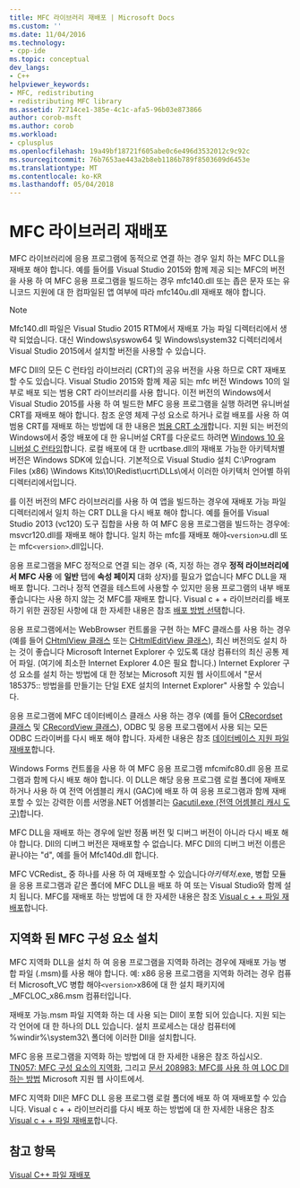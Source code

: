 ```yaml
---
title: MFC 라이브러리 재배포 | Microsoft Docs
ms.custom: ''
ms.date: 11/04/2016
ms.technology:
- cpp-ide
ms.topic: conceptual
dev_langs:
- C++
helpviewer_keywords:
- MFC, redistributing
- redistributing MFC library
ms.assetid: 72714ce1-385e-4c1c-afa5-96b03e873866
author: corob-msft
ms.author: corob
ms.workload:
- cplusplus
ms.openlocfilehash: 19a49bf18721f605abe0c6e496d3532012c9c92c
ms.sourcegitcommit: 76b7653ae443a2b8eb1186b789f8503609d6453e
ms.translationtype: MT
ms.contentlocale: ko-KR
ms.lasthandoff: 05/04/2018
---
```

# <a name="redistributing-the-mfc-library"></a>MFC 라이브러리 재배포
MFC 라이브러리에 응용 프로그램에 동적으로 연결 하는 경우 일치 하는 MFC DLL을 재배포 해야 합니다. 예를 들어를 Visual Studio 2015와 함께 제공 되는 MFC의 버전을 사용 하 여 MFC 응용 프로그램을 빌드하는 경우 mfc140.dll 또는 좁은 문자 또는 유니코드 지원에 대 한 컴파일된 앱 여부에 따라 mfc140u.dll 재배포 해야 합니다.  
  
> [!NOTE]
>  Mfc140.dll 파일은 Visual Studio 2015 RTM에서 재배포 가능 파일 디렉터리에서 생략 되었습니다. 대신 Windows\syswow64 및 Windows\system32 디렉터리에서 Visual Studio 2015에서 설치할 버전을 사용할 수 있습니다.  
  
 MFC Dll의 모든 C 런타임 라이브러리 (CRT)의 공유 버전을 사용 하므로 CRT 재배포 할 수도 있습니다. Visual Studio 2015와 함께 제공 되는 mfc 버전 Windows 10의 일부로 배포 되는 범용 CRT 라이브러리를 사용 합니다. 이전 버전의 Windows에서 Visual Studio 2015를 사용 하 여 빌드한 MFC 응용 프로그램을 실행 하려면 유니버설 CRT를 재배포 해야 합니다. 참조 운영 체제 구성 요소로 하거나 로컬 배포를 사용 하 여 범용 CRT를 재배포 하는 방법에 대 한 내용은 [범용 CRT 소개](http://go.microsoft.com/fwlink/p/?linkid=617977)합니다. 지원 되는 버전의 Windows에서 중앙 배포에 대 한 유니버설 CRT를 다운로드 하려면 [Windows 10 유니버설 C 런타임](http://go.microsoft.com/fwlink/p/?LinkId=619489)합니다. 로컬 배포에 대 한 ucrtbase.dll의 재배포 가능한 아키텍처별 버전은 Windows SDK에 있습니다. 기본적으로 Visual Studio 설치 C:\Program Files (x86) \Windows Kits\10\Redist\ucrt\DLLs\에서 이러한 아키텍처 언어별 하위 디렉터리에서입니다.  
  
 를 이전 버전의 MFC 라이브러리를 사용 하 여 앱을 빌드하는 경우에 재배포 가능 파일 디렉터리에서 일치 하는 CRT DLL을 다시 배포 해야 합니다. 예를 들어를 Visual Studio 2013 (vc120) 도구 집합을 사용 하 여 MFC 응용 프로그램을 빌드하는 경우에: msvcr120.dll를 재배포 해야 합니다. 일치 하는 mfc를 재배포 해야`<version>`u.dll 또는 mfc`<version>`.dll입니다.  
  
 응용 프로그램을 MFC 정적으로 연결 되는 경우 (즉, 지정 하는 경우 **정적 라이브러리에서 MFC 사용** 에 **일반** 탭에 **속성 페이지** 대화 상자)를 필요가 없습니다 MFC DLL을 재배포 합니다. 그러나 정적 연결을 테스트에 사용할 수 있지만 응용 프로그램의 내부 배포 좋습니다는 사용 하지 않는 것 MFC를 재배포 합니다. Visual c + + 라이브러리를 배포 하기 위한 권장된 사항에 대 한 자세한 내용은 참조 [배포 방법 선택](../ide/choosing-a-deployment-method.md)합니다.  
  
 응용 프로그램에서는 WebBrowser 컨트롤을 구현 하는 MFC 클래스를 사용 하는 경우 (예를 들어 [CHtmlView 클래스](../mfc/reference/chtmlview-class.md) 또는 [CHtmlEditView 클래스](../mfc/reference/chtmleditview-class.md)), 최신 버전의도 설치 하는 것이 좋습니다 Microsoft Internet Explorer 수 있도록 대상 컴퓨터의 최신 공통 제어 파일. (여기에 최소한 Internet Explorer 4.0은 필요 합니다.) Internet Explorer 구성 요소를 설치 하는 방법에 대 한 정보는 Microsoft 지원 웹 사이트에서 "문서 185375:: 방법을를 만들기는 단일 EXE 설치의 Internet Explorer" 사용할 수 있습니다.  
  
 응용 프로그램에 MFC 데이터베이스 클래스 사용 하는 경우 (예를 들어 [CRecordset 클래스](../mfc/reference/crecordset-class.md) 및 [CRecordView 클래스](../mfc/reference/crecordview-class.md)), ODBC 및 응용 프로그램에서 사용 되는 모든 ODBC 드라이버를 다시 배포 해야 합니다. 자세한 내용은 참조 [데이터베이스 지원 파일 재배포](../ide/redistributing-database-support-files.md)합니다.  
  
 Windows Forms 컨트롤을 사용 하 여 MFC 응용 프로그램 mfcmifc80.dll 응용 프로그램과 함께 다시 배포 해야 합니다. 이 DLL은 해당 응용 프로그램 로컬 폴더에 재배포 하거나 사용 하 여 전역 어셈블리 캐시 (GAC)에 배포 하 여 응용 프로그램과 함께 재배포할 수 있는 강력한 이름 서명을.NET 어셈블리는 [Gacutil.exe (전역 어셈블리 캐시 도구)](/dotnet/framework/tools/gacutil-exe-gac-tool)합니다.  
  
 MFC DLL을 재배포 하는 경우에 일반 정품 버전 및 디버그 버전이 아니라 다시 배포 해야 합니다. Dll의 디버그 버전은 재배포할 수 없습니다. MFC Dll의 디버그 버전 이름은 끝나야는 "d", 예를 들어 Mfc140d.dll 합니다.  
  
 MFC VCRedist_ 중 하나를 사용 하 여 재배포할 수 있습니다*아키텍처*.exe, 병합 모듈을 응용 프로그램과 같은 폴더에 MFC DLL을 배포 하 여 또는 Visual Studio와 함께 설치 됩니다. MFC를 재배포 하는 방법에 대 한 자세한 내용은 참조 [Visual c + + 파일 재배포](../ide/redistributing-visual-cpp-files.md)합니다.  
  
## <a name="installation-of-localized-mfc-components"></a>지역화 된 MFC 구성 요소 설치  
 MFC 지역화 DLL을 설치 하 여 응용 프로그램을 지역화 하려는 경우에 재배포 가능 병합 파일 (.msm)를 사용 해야 합니다. 예: x86 응용 프로그램을 지역화 하려는 경우 컴퓨터 Microsoft_VC 병합 해야`<version>`x86에 대 한 설치 패키지에 _MFCLOC_x86.msm 컴퓨터입니다.  
  
 재배포 가능.msm 파일 지역화 하는 데 사용 되는 Dll이 포함 되어 있습니다. 지원 되는 각 언어에 대 한 하나의 DLL 있습니다. 설치 프로세스는 대상 컴퓨터에 %windir%\system32\ 폴더에 이러한 Dll을 설치합니다.  
  
 MFC 응용 프로그램을 지역화 하는 방법에 대 한 자세한 내용은 참조 하십시오. [TN057: MFC 구성 요소의 지역화](../mfc/tn057-localization-of-mfc-components.md), 그리고 [문서 208983: MFC를 사용 하 여 LOC Dll 하는 방법](http://go.microsoft.com/fwlink/p/?linkid=198025) Microsoft 지원 웹 사이트에서.  
  
 MFC 지역화 Dll은 MFC DLL 응용 프로그램 로컬 폴더에 배포 하 여 재배포할 수 있습니다. Visual c + + 라이브러리를 다시 배포 하는 방법에 대 한 자세한 내용은 참조 [Visual c + + 파일 재배포](../ide/redistributing-visual-cpp-files.md)합니다.  
  
## <a name="see-also"></a>참고 항목  
 [Visual C++ 파일 재배포](../ide/redistributing-visual-cpp-files.md)
